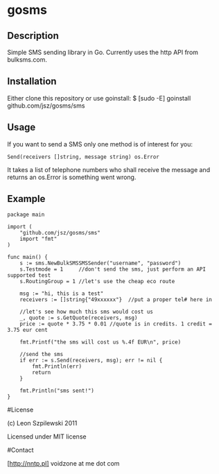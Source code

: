 # gosms

## Description

Simple SMS sending library in Go. Currently uses the http API from bulksms.com.

## Installation

Either clone this repository or use goinstall:
	$ [sudo -E] goinstall github.com/jsz/gosms/sms

## Usage

If you want to send a SMS only one method is of interest for you:

	Send(receivers []string, message string) os.Error

It takes a list of telephone numbers who shall receive the message and returns an os.Error is something went wrong.

## Example
	package main

	import (
		"github.com/jsz/gosms/sms"
		import "fmt"
	)

	func main() {
		s := sms.NewBulkSMSSMSSender("username", "password")
		s.Testmode = 1     //don't send the sms, just perform an API supported test
		s.RoutingGroup = 1 //let's use the cheap eco route

		msg := "hi, this is a test"
		receivers := []string{"49xxxxxx"}  //put a proper tel# here in

		//let's see how much this sms would cost us
		_, quote := s.GetQuote(receivers, msg)
		price := quote * 3.75 * 0.01 //quote is in credits. 1 credit = 3.75 eur cent

		fmt.Printf("the sms will cost us %.4f EUR\n", price)

		//send the sms
		if err := s.Send(receivers, msg); err != nil {
			fmt.Println(err)
			return
		}

		fmt.Println("sms sent!")
	}

#License 

(c) Leon Szpilewski 2011

Licensed under MIT license

#Contact

[http://nntp.pl]
voidzone at me dot com
